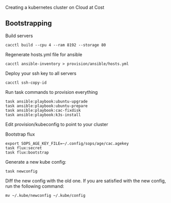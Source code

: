 
Creating a kubernetes cluster on Cloud at Cost

## Bootstrapping

Build servers
```shell
cacctl build --cpu 4 --ram 8192 --storage 80
```

Regenerate hosts.yml file for ansible
```shell
cacctl ansible-inventory > provision/ansible/hosts.yml
```

Deploy your ssh key to all servers
```shell
cacctl ssh-copy-id
```

Run task commands to provision everything
```shell
task ansible:playbook:ubuntu-upgrade
task ansible:playbook:ubuntu-prepare
task ansible:playbook:cac-fixdisk
task ansible:playbook:k3s-install
```

Edit provision/kubeconfig to point to your cluster

Bootstrap flux
```shell
export SOPS_AGE_KEY_FILE=~/.config/sops/age/cac.agekey
task flux:secret
task flux:bootstrap
```

Generate a new kube config:
```shell
task newconfig
```

Diff the new config with the old one. If you are satisfied with the new config, run the following command:
```shell
mv ~/.kube/newconfig ~/.kube/config
```
